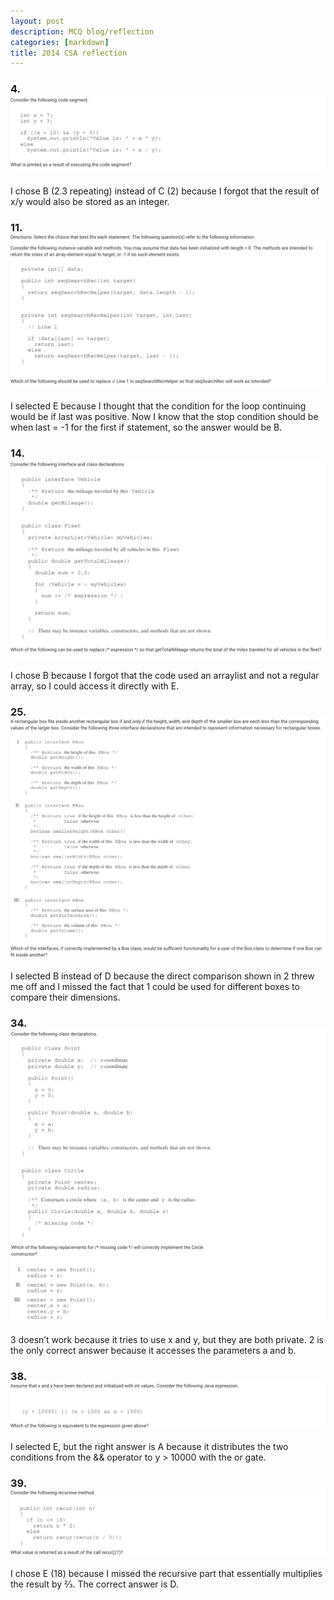 ```yaml
---
layout: post
description: MCQ blog/reflection
categories: [markdown]
title: 2014 CSA reflection
---
```

### 4. ![](https://raw.githubusercontent.com/xiaoa0/fastpages2/master/images/CBMC/2014%20MCQ%204.png)
I chose B (2.3 repeating) instead of C (2) because I forgot that the result of x/y would also be stored as an integer.

### 11. ![](https://raw.githubusercontent.com/xiaoa0/fastpages2/master/images/CBMC/2014%20MCQ%2011.png)
I selected E because I thought that the condition for the loop continuing would be if last was positive. Now I know that the stop condition should be when last = -1 for the first if statement, so the answer would be B.

### 14. ![](https://raw.githubusercontent.com/xiaoa0/fastpages2/master/images/CBMC/2014%20MCQ%2014.png)
I chose B because I forgot that the code used an arraylist and not a regular array, so I could access it directly with E.

### 25. ![](https://raw.githubusercontent.com/xiaoa0/fastpages2/master/images/CBMC/2014%20MCQ%2025.png)
I selected B instead of D because the direct comparison shown in 2 threw me off and I missed the fact that 1 could be used for different boxes to compare their dimensions.

### 34. ![](https://raw.githubusercontent.com/xiaoa0/fastpages2/master/images/CBMC/2014%20MCQ%2034.png)
3 doesn’t work because it tries to use x and y, but they are both private. 2 is the only correct answer because it accesses the parameters a and b.

### 38. ![](https://raw.githubusercontent.com/xiaoa0/fastpages2/master/images/CBMC/2014%20MCQ%2038.png)
I selected E, but the right answer is A because it distributes the two conditions from the && operator to y > 10000 with the or gate.

### 39. ![](https://raw.githubusercontent.com/xiaoa0/fastpages2/master/images/CBMC/2014%20MCQ%2039.png)
I chose E (18) because I missed the recursive part that essentially multiplies the result by ⅔. The correct answer is D.
